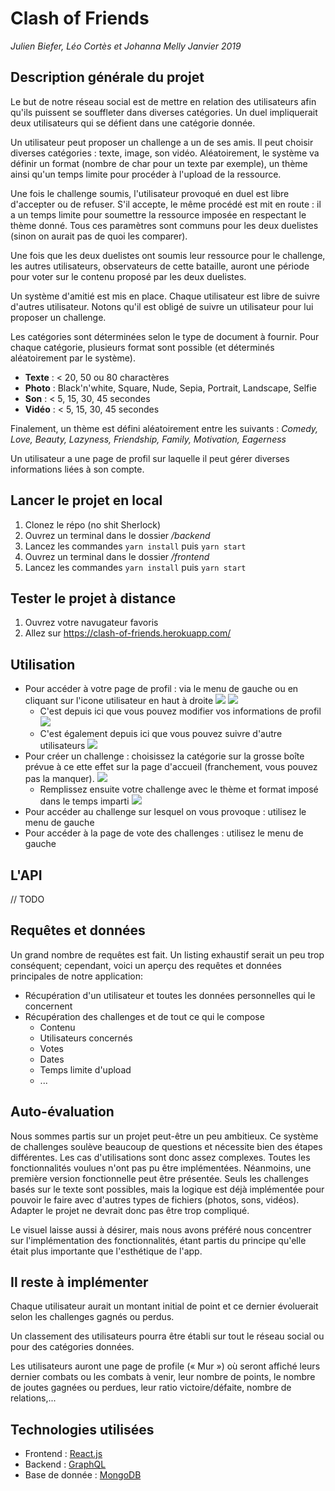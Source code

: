 # Clash of Friends
_Julien Biefer, Léo Cortès et Johanna Melly_
_Janvier 2019_

## Description générale du projet
Le but de notre réseau social est de mettre en relation des utilisateurs afin qu'ils puissent se souffleter dans diverses catégories.
Un duel impliquerait deux utilisateurs qui se défient dans une catégorie donnée.

Un utilisateur peut proposer un challenge a un de ses amis. Il peut choisir diverses catégories : texte, image, son vidéo. Aléatoirement, le système va définir un format (nombre de char pour un texte par exemple), un thème ainsi qu'un temps limite pour procéder à l'upload de la ressource.

Une fois le challenge soumis, l'utilisateur provoqué en duel est libre d'accepter ou de refuser. S'il accepte, le même procédé est mit en route : il a un temps limite pour soumettre la ressource imposée en respectant le thème donné. Tous ces paramètres sont communs pour les deux duelistes (sinon on aurait pas de quoi les comparer).

Une fois que les deux duelistes ont soumis leur ressource pour le challenge, les autres utilisateurs, observateurs de cette bataille, auront une période pour voter sur le contenu proposé par les deux duelistes.

Un système d'amitié est mis en place. Chaque utilisateur est libre de suivre d'autres utilisateur. Notons qu'il est obligé de suivre un utilisateur pour lui proposer un challenge.

Les catégories sont déterminées selon le type de document à fournir. Pour chaque catégorie, plusieurs format sont possible (et déterminés aléatoirement par le système).

* **Texte**  : < 20, 50 ou 80 charactères
* **Photo** : Black'n'white, Square, Nude, Sepia, Portrait, Landscape, Selfie
* **Son** : < 5, 15, 30, 45 secondes
* **Vidéo** : < 5, 15, 30, 45 secondes

Finalement, un thème est défini aléatoirement entre les suivants : *Comedy, Love, Beauty, Lazyness, Friendship, Family, Motivation, Eagerness*

Un utilisateur a une page de profil sur laquelle il peut gérer diverses informations liées à son compte.

## Lancer le projet en local
1. Clonez le répo (no shit Sherlock)
2. Ouvrez un terminal dans le dossier */backend*
3. Lancez les commandes ``yarn install`` puis ``yarn start``
4. Ouvrez un terminal dans le dossier */frontend*
3. Lancez les commandes ``yarn install`` puis ``yarn start``

## Tester le projet à distance
1. Ouvrez votre navugateur favoris
2. Allez sur https://clash-of-friends.herokuapp.com/

## Utilisation
- Pour accéder à votre page de profil : via le menu de gauche ou en cliquant sur l'icone utilisateur en haut à droite
![](images/profile.png)
![](images/menu.png)
  - C'est depuis ici que vous pouvez modifier vos informations de profil
  ![](images/infos.png)
  - C'est également depuis ici que vous pouvez suivre d'autre utilisateurs
  ![](images/follow.png)
- Pour créer un challenge : choisissez la catégorie sur la grosse boîte prévue à ce ette effet sur la page d'accueil (franchement, vous pouvez pas la manquer).
![](images/challbox.png)
  - Remplissez ensuite votre challenge avec le thème et format imposé dans le temps imparti
![](images/chall.png)
- Pour accéder au challenge sur lesquel on vous provoque : utilisez le menu de gauche
- Pour accéder à la page de vote des challenges : utilisez le menu de gauche

## L'API
// TODO

## Requêtes et données
Un grand nombre de requêtes est fait. Un listing exhaustif serait un peu trop conséquent; cependant, voici un aperçu des requêtes et données principales de notre application:

- Récupération d'un utilisateur et toutes les données personnelles qui le concernent
- Récupération des challenges et de tout ce qui le compose
  - Contenu
  - Utilisateurs concernés
  - Votes
  - Dates
  - Temps limite d'upload
  - ...

## Auto-évaluation
Nous sommes partis sur un projet peut-être un peu ambitieux. Ce système de challenges soulève beaucoup de questions et nécessite bien des étapes différentes. Les cas d'utilisations sont donc assez complexes. Toutes les fonctionnalités voulues n'ont pas pu être implémentées.
Néanmoins, une première version fonctionnelle peut être présentée. Seuls les challenges basés sur le texte sont possibles, mais la logique est déjà implémentée pour pouvoir le faire avec d'autres types de fichiers (photos, sons, vidéos). Adapter le projet ne devrait donc pas être trop compliqué.

Le visuel laisse aussi à désirer, mais nous avons préféré nous concentrer sur l'implémentation des fonctionnalités, étant partis du principe qu'elle était plus importante que l'esthétique de l'app.

## Il reste à implémenter
Chaque utilisateur aurait un montant initial de point et ce dernier évoluerait selon les challenges gagnés ou perdus.

Un classement des utilisateurs pourra être établi sur tout le réseau social ou pour des catégories données.

Les utilisateurs auront une page de profile (« Mur ») où seront affiché leurs dernier combats ou les combats à venir, leur nombre de points, le nombre de joutes gagnées ou perdues, leur ratio victoire/défaite, nombre de relations,...

## Technologies utilisées
* Frontend : [React.js](https://reactjs.org)
* Backend : [GraphQL](https://graphql.org)
* Base de donnée : [MongoDB](https://www.mongodb.com)

